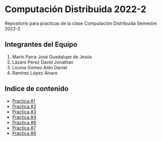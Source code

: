 # Computación Distribuida 2022-2

Repositorio para practicas de la clase Computación Distribuida Semestre 2022-2

## Integrantes del Equipo

1. Marín Parra José Guadalupe de Jesús
2. Lázaro Pérez David Jonathan
3. Licona Gómez Aldo Daniel
4. Ramírez López Alvaro

## Indice de contenido

* [Practica #1](https://gitlab.com/alvaro-ramirez/computacion-distribuida-2022-2/-/tree/main/Practica01)
* [Practica #2](https://gitlab.com/alvaro-ramirez/computacion-distribuida-2022-2/-/tree/main/Practica02)
* [Practica #3](https://gitlab.com/alvaro-ramirez/computacion-distribuida-2022-2/-/tree/main/Practica03)
* [Practica #4](https://gitlab.com/alvaro-ramirez/computacion-distribuida-2022-2/-/tree/main/Practica04)
* [Practica #6](https://gitlab.com/alvaro-ramirez/computacion-distribuida-2022-2/-/tree/main/Practica06)
* [Practica #7](https://gitlab.com/alvaro-ramirez/computacion-distribuida-2022-2/-/tree/main/Practica07)
* [Practica #8](https://gitlab.com/alvaro-ramirez/computacion-distribuida-2022-2/-/tree/main/Practica08)
